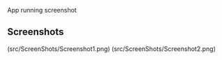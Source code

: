 App running screenshot
## Screenshots
(src/ScreenShots/Screenshot1.png)
(src/ScreenShots/Screenshot2.png)

